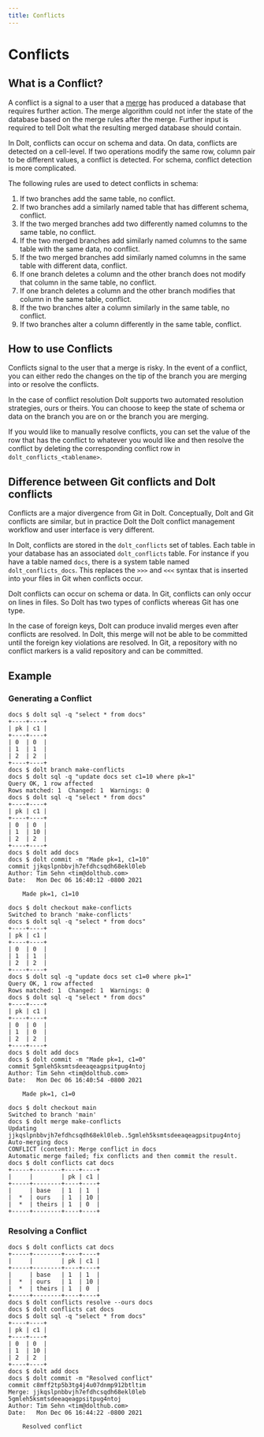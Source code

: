 ```yaml
---
title: Conflicts
---
```


# Conflicts

## What is a Conflict?

A conflict is a signal to a user that a [merge](./merge.md) has produced a database that requires further action. The merge algorithm could not infer the state of the database based on the merge rules after the merge. Further input is required to tell Dolt what the resulting merged database should contain.

In Dolt, conflicts can occur on schema and data. On data, conflicts are detected on a cell-level. If two operations modify the same row, column pair to be different values, a conflict is detected. For schema, conflict detection is more complicated.

The following rules are used to detect conflicts in schema:

1. If two branches add the same table, no conflict.
1. If two branches add a similarly named table that has different schema, conflict.
1. If the two merged branches add two differently named columns to the same table, no conflict.
1. If the two merged branches add similarly named columns to the same table with the same data, no conflict.
1. If the two merged branches add similarly named columns in the same table with different data, conflict.
1. If one branch deletes a column and the other branch does not modify that column in the same table, no conflict.
1. If one branch deletes a column and the other branch modifies that column in the same table, conflict.
1. If the two branches alter a column similarly in the same table, no conflict.
1. If two branches alter a column differently in the same table, conflict.

## How to use Conflicts

Conflicts signal to the user that a merge is risky. In the event of a conflict, you can either redo the changes on the tip of the branch you are merging into or resolve the conflicts. 

In the case of conflict resolution Dolt supports two automated resolution strategies, ours or theirs. You can choose to keep the state of schema or data on the branch you are on or the branch you are merging.

If you would like to manually resolve conflicts, you can set the value of the row that has the conflict to whatever you would like and then resolve the conflict by deleting the corresponding conflict row in `dolt_conflicts_<tablename>`. 

## Difference between Git conflicts and Dolt conflicts

Conflicts are a major divergence from Git in Dolt. Conceptually, Dolt and Git conflicts are similar, but in practice Dolt the Dolt conflict management workflow and user interface is very different.

In Dolt, conflicts are stored in the `dolt_conflicts` set of tables. Each table in your database has an associated `dolt_conflicts` table. For instance if you have a table named `docs`, there is a system table named `dolt_conflicts_docs`. This replaces the `>>>` and `<<<` syntax that is inserted into your files in Git when conflicts occur. 

Dolt conflicts can occur on schema or data. In Git, conflicts can only occur on lines in files. So Dolt has two types of conflicts whereas Git has one type.

In the case of foreign keys, Dolt can produce invalid merges even after conflicts are resolved. In Dolt, this merge will not be able to be committed until the foreign key violations are resolved. In Git, a repository with no conflict markers is a valid repository and can be committed.

## Example

### Generating a Conflict

```
docs $ dolt sql -q "select * from docs"
+----+----+
| pk | c1 |
+----+----+
| 0  | 0  |
| 1  | 1  |
| 2  | 2  |
+----+----+
docs $ dolt branch make-conflicts
docs $ dolt sql -q "update docs set c1=10 where pk=1"
Query OK, 1 row affected
Rows matched: 1  Changed: 1  Warnings: 0
docs $ dolt sql -q "select * from docs"
+----+----+
| pk | c1 |
+----+----+
| 0  | 0  |
| 1  | 10 |
| 2  | 2  |
+----+----+
docs $ dolt add docs
docs $ dolt commit -m "Made pk=1, c1=10"
commit jjkqslpnbbvjh7efdhcsqdh68ekl0leb
Author: Tim Sehn <tim@dolthub.com>
Date:   Mon Dec 06 16:40:12 -0800 2021

	Made pk=1, c1=10

docs $ dolt checkout make-conflicts
Switched to branch 'make-conflicts'
docs $ dolt sql -q "select * from docs"
+----+----+
| pk | c1 |
+----+----+
| 0  | 0  |
| 1  | 1  |
| 2  | 2  |
+----+----+
docs $ dolt sql -q "update docs set c1=0 where pk=1"
Query OK, 1 row affected
Rows matched: 1  Changed: 1  Warnings: 0
docs $ dolt sql -q "select * from docs"
+----+----+
| pk | c1 |
+----+----+
| 0  | 0  |
| 1  | 0  |
| 2  | 2  |
+----+----+
docs $ dolt add docs
docs $ dolt commit -m "Made pk=1, c1=0"
commit 5gmleh5ksmtsdeeaqeagpsitpug4ntoj
Author: Tim Sehn <tim@dolthub.com>
Date:   Mon Dec 06 16:40:54 -0800 2021

	Made pk=1, c1=0

docs $ dolt checkout main
Switched to branch 'main'
docs $ dolt merge make-conflicts
Updating jjkqslpnbbvjh7efdhcsqdh68ekl0leb..5gmleh5ksmtsdeeaqeagpsitpug4ntoj
Auto-merging docs
CONFLICT (content): Merge conflict in docs
Automatic merge failed; fix conflicts and then commit the result.
docs $ dolt conflicts cat docs
+-----+--------+----+----+
|     |        | pk | c1 |
+-----+--------+----+----+
|     | base   | 1  | 1  |
|  *  | ours   | 1  | 10 |
|  *  | theirs | 1  | 0  |
+-----+--------+----+----+
```

### Resolving a Conflict

```
docs $ dolt conflicts cat docs
+-----+--------+----+----+
|     |        | pk | c1 |
+-----+--------+----+----+
|     | base   | 1  | 1  |
|  *  | ours   | 1  | 10 |
|  *  | theirs | 1  | 0  |
+-----+--------+----+----+
docs $ dolt conflicts resolve --ours docs
docs $ dolt conflicts cat docs
docs $ dolt sql -q "select * from docs"
+----+----+
| pk | c1 |
+----+----+
| 0  | 0  |
| 1  | 10 |
| 2  | 2  |
+----+----+
docs $ dolt add docs
docs $ dolt commit -m "Resolved conflict"
commit c8mff2tp5b3tg4j4u07dnmp912btltim
Merge: jjkqslpnbbvjh7efdhcsqdh68ekl0leb 5gmleh5ksmtsdeeaqeagpsitpug4ntoj
Author: Tim Sehn <tim@dolthub.com>
Date:   Mon Dec 06 16:44:22 -0800 2021

	Resolved conflict

```